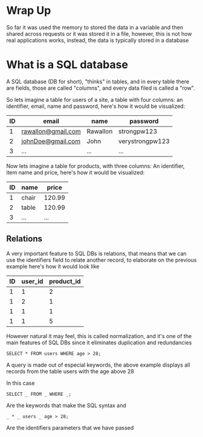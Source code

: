 # Wrap Up

So far it was used the memory to stored the data in a variable and then shared across requests or it was stored it in a file, however, this is not how real applications works, instead, the data is typically stored in a database

# What is a SQL database

A SQL database (DB for short), "thinks" in tables, and in every table there are fields, those are called "columns", and every data filed is called a "row".

So lets imagine a table for users of a site, a table with four columns: an identifier, email, name and password, here's how it would be visualized:

| ID  | email              | name     | password        |
| --- | ------------------ | -------- | --------------- |
| 1   | rawallon@gmail.com | Rawallon | strongpw123     |
| 2   | johnDoe@gmail.com  | John     | verystrongpw123 |
| 3   | ...                | ...      | ...             |

Now lets imagine a table for products, with three columns: An identifier, item name and price, here's how it would be visualized:

| ID  | name  | price  |
| --- | ----- | ------ |
| 1   | chair | 120.99 |
| 2   | table | 120.99 |
| 3   | ...   | ...    |

## Relations

A very important feature to SQL DBs is relations, that means that we can use the identifiers field to relate another record, to elaborate on the previous example here's how it would look like

| ID  | user_id | product_id |
| --- | ------- | ---------- |
| 1   | 1       | 2          |
| 1   | 2       | 1          |
| 1   | 1       | 1          |
| 1   | 1       | 5          |

However natural it may feel, this is called normalization, and it's one of the main features of SQL DBs since it eliminates duplication and redundancies

```
SELECT * FROM users WHERE age > 28;
```

A query is made out of especial keywords, the above example displays all records from the table users with the age above 28

In this case

```
SELECT _ FROM _ WHERE _;
```

Are the keywords that make the SQL syntax and

```
_ * _ users _ age > 28;
```

Are the identifiers parameters that we have passed
